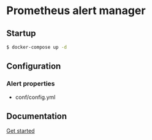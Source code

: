 
# Prometheus alert manager

## Startup
```bash
$ docker-compose up -d
```

## Configuration
### Alert properties
- conf/config.yml

## Documentation
[Get started](https://prometheus.io/docs/alerting/latest/overview/)